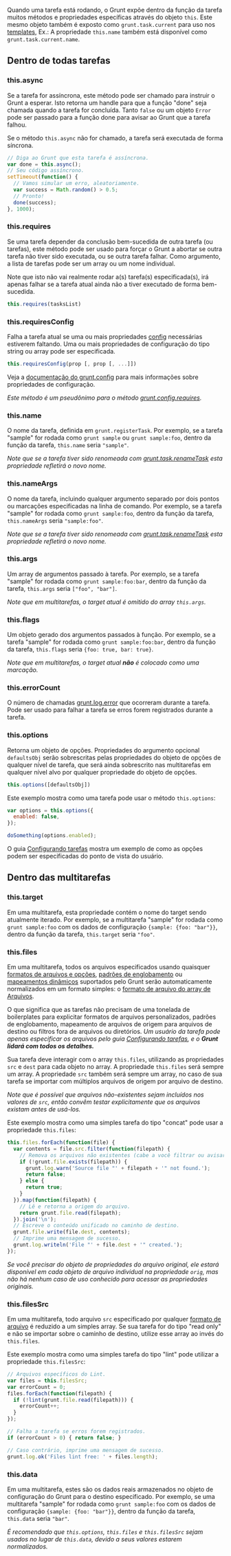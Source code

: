 Quando uma tarefa está rodando, o Grunt expõe dentro da função da tarefa muitos métodos e propriedades específicas através do objeto `this`. Este mesmo objeto também é exposto como `grunt.task.current` para uso nos [templates](grunt.template), Ex.: A propriedade `this.name` também está disponível como `grunt.task.current.name`.

## Dentro de todas tarefas

### this.async
Se a tarefa for assíncrona, este método pode ser chamado para instruir o Grunt a esperar. Isto retorna um handle para que a função "done" seja chamada quando a tarefa for concluída. Tanto `false` ou um objeto `Error` pode ser passado para a função done para avisar ao Grunt que a tarefa falhou.

Se o método `this.async` não for chamado, a tarefa será executada de forma síncrona.

```javascript
// Diga ao Grunt que esta tarefa é assíncrona.
var done = this.async();
// Seu código assíncrono.
setTimeout(function() {
  // Vamos simular um erro, aleatoriamente.
  var success = Math.random() > 0.5;
  // Pronto!
  done(success);
}, 1000);
```

### this.requires
Se uma tarefa depender da conclusão bem-sucedida de outra tarefa (ou tarefas), este método pode ser usado para forçar o Grunt a abortar se outra tarefa não tiver sido executada, ou se outra tarefa falhar. Como argumento, a lista de tarefas pode ser um array ou um nome individual.

Note que isto não vai realmente rodar a(s) tarefa(s) especificada(s), irá apenas falhar se a tarefa atual ainda não a tiver executado de forma bem-sucedida.

```javascript
this.requires(tasksList)
```

### this.requiresConfig
Falha a tarefa atual se uma ou mais propriedades [config](grunt.config) necessárias estiverem faltando. Uma ou mais propriedades de configuração do tipo string ou array pode ser especificada.

```javascript
this.requiresConfig(prop [, prop [, ...]])
```

Veja a [documentação do grunt.config](grunt.config) para mais informações sobre propriedades de configuração.

_Este método é um pseudônimo para o método [grunt.config.requires](grunt.config#grunt.config.requires)._

### this.name
O nome da tarefa, definida em `grunt.registerTask`. Por exemplo, se a tarefa "sample" for rodada como `grunt sample` ou `grunt sample:foo`, dentro da função da tarefa, `this.name` seria `"sample"`.

_Note que se a tarefa tiver sido renomeada com [grunt.task.renameTask](grunt.task#grunt.task.renameTask) esta propriedade refletirá o novo nome._


### this.nameArgs
O nome da tarefa, incluindo qualquer argumento separado por dois pontos ou marcações especificadas na linha de comando. Por exemplo, se a tarefa "sample" for rodada como `grunt sample:foo`, dentro da função da tarefa, `this.nameArgs` seria `"sample:foo"`.

_Note que se a tarefa tiver sido renomeada com [grunt.task.renameTask](grunt.task#grunt.task.renameTask) esta propriedade refletirá o novo nome._

### this.args
Um array de argumentos passado à tarefa. Por exemplo, se a tarefa "sample" for rodada como `grunt sample:foo:bar`, dentro da função da tarefa, `this.args` seria `["foo", "bar"]`.

_Note que em multitarefas, o target atual é omitido do array `this.args`._

### this.flags
Um objeto gerado dos argumentos passados à função. Por exemplo, se a tarefa "sample" for rodada como `grunt sample:foo:bar`, dentro da função da tarefa, `this.flags` seria `{foo: true, bar: true}`.

_Note que em multitarefas, o target atual **não** é colocado como uma marcação._

### this.errorCount
O número de chamadas [grunt.log.error](grunt.log#grunt.log.error) que ocorreram durante a tarefa. Pode ser usado para falhar a tarefa se erros forem registrados durante a tarefa.

### this.options
Retorna um objeto de opções. Propriedades do argumento opcional `defaultsObj` serão sobrescritas pelas propriedades do objeto de opções de qualquer nível de tarefa, que será ainda sobrescrito nas multitarefas em qualquer nível alvo por qualquer propriedade do objeto de opções.

```js
this.options([defaultsObj])
```

Este exemplo mostra como uma tarefa pode usar o método `this.options`:

```js
var options = this.options({
  enabled: false,
});

doSomething(options.enabled);
```

O guia [Configurando tarefas](configuring-tasks#options) mostra um exemplo de como as opções podem ser especificadas do ponto de vista do usuário.

## Dentro das multitarefas

### this.target
Em uma multitarefa, esta propriedade contém o nome do target sendo atualmente iterado. Por exemplo, se a multitarefa "sample" for rodada como `grunt sample:foo` com os dados de configuração `{sample: {foo: "bar"}}`, dentro da função da tarefa, `this.target` seria `"foo"`.

### this.files
Em uma multitarefa, todos os arquivos especificados usando quaisquer [formatos de arquivos e opções](configuring-tasks#files), [padrões de englobamento](configuring-tasks#globbing-patterns) ou [mapeamentos dinâmicos](configuring-tasks#building-the-files-object-dynamically) suportados pelo Grunt serão automaticamente normalizados em um formato simples: o [formato de arquivo do array de Arquivos](configuring-tasks#files-array-format).

O que significa que as tarefas não precisam de uma tonelada de boilerplates para explicitar formatos de arquivos personalizados, padrões de englobamento, mapeamento de arquivos de origem para arquivos de destino ou filtros fora de arquivos ou diretórios. _Um usuário da tarefa pode apenas especificar os arquivos pelo guia [Configurando tarefas](configuring-tasks#files), e o **Grunt lidará com todos os detalhes.**_

Sua tarefa deve interagir com o array `this.files`, utilizando as propriedades `src` e `dest` para cada objeto no array. A propriedade `this.files` será sempre um array. A propriedade `src` também será sempre um array, no caso de sua tarefa se importar com múltiplos arquivos de origem por arquivo de destino.

_Note que é possível que arquivos não-existentes sejam incluídos nos valores de `src`, então convêm testar explicitamente que os arquivos existam antes de usá-los._

Este exemplo mostra como uma simples tarefa do tipo "concat" pode usar a propriedade `this.files`:

```js
this.files.forEach(function(file) {
  var contents = file.src.filter(function(filepath) {
    // Remova os arquivos não existentes (cabe a você filtrar ou avisar aqui).
    if (!grunt.file.exists(filepath)) {
      grunt.log.warn('Source file "' + filepath + '" not found.');
      return false;
    } else {
      return true;
    }
  }).map(function(filepath) {
    // Lê e retorna a origem do arquivo.
    return grunt.file.read(filepath);
  }).join('\n');
  // Escreve o conteúdo unificado no caminho de destino.
  grunt.file.write(file.dest, contents);
  // Imprime uma mensagem de sucesso.
  grunt.log.writeln('File "' + file.dest + '" created.');
});
```

_Se você precisar do objeto de propriedades do arquivo original, ele estará disponível em cada objeto de arquivo individual na propriedade `orig`, mas não há nenhum caso de uso conhecido para acessar as propriedades originais._

### this.filesSrc
Em uma multitarefa, todo arquivo `src` especificado por qualquer [formato de arquivo](configuring-tasks#files) é reduzido a um simples array. Se sua tarefa for do tipo "read only" e não se importar sobre o caminho de destino, utilize esse array ao invés do `this.files`.

Este exemplo mostra como uma simples tarefa do tipo "lint" pode utilizar a propriedade `this.filesSrc`:

```js
// Arquivos específicos do Lint.
var files = this.filesSrc;
var errorCount = 0;
files.forEach(function(filepath) {
  if (!lint(grunt.file.read(filepath))) {
    errorCount++;
  }
});

// Falha a tarefa se erros forem registrados.
if (errorCount > 0) { return false; }

// Caso contrário, imprime uma mensagem de sucesso.
grunt.log.ok('Files lint free: ' + files.length);
```

### this.data
Em uma multitarefa, estes são os dados reais armazenados no objeto de configuração do Grunt para o destino especificado.
Por exemplo, se uma multitarefa "sample" for rodada como `grunt sample:foo` com os dados de configuração `{sample: {foo: "bar"}}`, dentro da função da tarefa, `this.data` seria `"bar"`.

_É recomendado que `this.options`, `this.files` e `this.filesSrc` sejam usados no lugar de `this.data`, devido a seus valores estarem normalizados._
